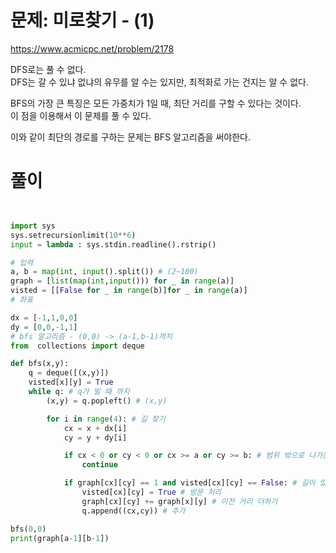 # 문제: 미로찾기 - (1)
https://www.acmicpc.net/problem/2178  

DFS로는 풀 수 없다.  
DFS는 갈 수 있냐 없냐의 유무를 알 수는 있지만, 최적화로 가는 건지는 알 수 없다.

BFS의 가장 큰 특징은 모든 가중치가 1일 때, 최단 거리를 구할 수 있다는 것이다.  
이 점을 이용해서 이 문제를 풀 수 있다.  

이와 같이 최단의 경로를 구하는 문제는 BFS 알고리즘을 써야한다.

# 풀이

``` python


import sys
sys.setrecursionlimit(10**6)
input = lambda : sys.stdin.readline().rstrip()

# 입력
a, b = map(int, input().split()) # (2~100)
graph = [list(map(int,input())) for _ in range(a)]
visted = [[False for _ in range(b)]for _ in range(a)]
# 좌표

dx = [-1,1,0,0]
dy = [0,0,-1,1]
# bfs 알고리즘 - (0,0) -> (a-1,b-1)까지
from  collections import deque

def bfs(x,y):
    q = deque([(x,y)])
    visted[x][y] = True
    while q: # q가 빌 때 까지
        (x,y) = q.popleft() # (x,y)

        for i in range(4): # 길 찾기
            cx = x + dx[i]
            cy = y + dy[i]

            if cx < 0 or cy < 0 or cx >= a or cy >= b: # 범위 밖으로 나가는 경우
                continue

            if graph[cx][cy] == 1 and visted[cx][cy] == False: # 길이 있으면
                visted[cx][cy] = True # 방문 처리
                graph[cx][cy] += graph[x][y] # 이전 거리 더하기
                q.append((cx,cy)) # 추가

bfs(0,0)
print(graph[a-1][b-1])
```
